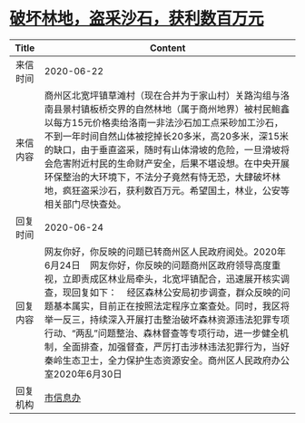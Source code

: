 # <a href="http://www.shangluo.gov.cn/zmhd/ldxxxx.jsp?urltype=leadermail.LeaderMailContentUrl&wbtreeid=1112&leadermailid=6075">破坏林地，盗采沙石，获利数百万元</a>
|Title|Content|
|:---:|---|
|来信时间|2020-06-22|
|来信内容|商州区北宽坪镇草滩村（现在合并为于家山村）关路沟组与洛南县景村镇板桥交界的自然林地（属于商州地界）被村民鲍鑫以每方15元价格卖给洛南一非法沙石加工点采砂加工沙石，不到一年时间自然山体被挖掉长20多米，高20多米，深15米的缺口，由于垂直盗采，随时有山体滑坡的危险，一旦滑坡将会危害附近村民的生命财产安全，后果不堪设想。在中央开展环保整治的大环境下，不法分子竟然有恃无恐，大肆破坏林地，疯狂盗采沙石，获利数百万元。希望国土，林业，公安等相关部门尽快查处。|
|回复时间|2020-06-24|
|回复内容|网友你好，你反映的问题已转商州区人民政府阅处。2020年6月24日    网友你好，你反映的问题商州区政府领导高度重视，立即责成区林业局牵头，北宽坪镇配合，迅速展开核实调查，现回复如下：    经区森林公安局初步调查，群众反映的问题基本属实，目前正在按照法定程序立案查处。同时，我区将举一反三，持续深入开展打击整治破坏森林资源违法犯罪专项行动、“两乱”问题整治、森林督查等专项行动，进一步健全机制，全面排查，加强督查，严厉打击涉林违法犯罪行为，当好秦岭生态卫士，全力保护生态资源安全。商州区人民政府办公室2020年6月30日|
|回复机构|<a href="../../categories/agencies/市信息办.md">市信息办</a>|